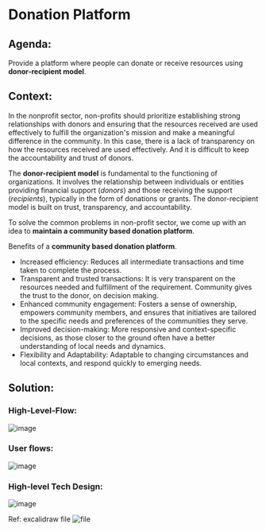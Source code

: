 # Donation Platform

## Agenda: 
Provide a platform where people can donate or receive resources using **donor-recipient model**.

## Context:
In the nonprofit sector, non-profits should prioritize establishing strong relationships with donors and ensuring that the resources received are used effectively to fulfill the organization's mission and make a meaningful difference in the community. In this case, there is a lack of transparency on how the resources received are used effectively. And it is difficult to keep the accountability and trust of donors. 

The **donor-recipient model** is fundamental to the functioning of organizations. It involves the relationship between individuals or entities providing financial support (*donors*) and those receiving the support (*recipients*), typically in the form of donations or grants. The donor-recipient model is built on trust, transparency, and accountability.

To solve the common problems in non-profit sector, we come up with an idea to **maintain a community based donation platform**.

Benefits of a **community based donation platform**.
  * Increased efficiency: Reduces all intermediate transactions and time taken to complete the process.
  * Transparent and trusted transactions: It is very transparent on the resources needed and fulfillment of the requirement. Community gives the trust to the donor, on decision making. 
  * Enhanced community engagement: Fosters a sense of ownership, empowers community members, and ensures that initiatives are tailored to the specific needs and preferences of the communities they serve.
  * Improved decision-making: More responsive and context-specific decisions, as those closer to the ground often have a better understanding of local needs and dynamics.
  * Flexibility and Adaptability: Adaptable to changing circumstances and local contexts, and respond quickly to emerging needs.

## Solution:
### High-Level-Flow:
![image](https://github.com/svinod-030/donation-platform/assets/36790004/3de63ad8-fd1b-497e-a291-d5ff0078dae1)

### User flows:
![image](https://github.com/svinod-030/donation-platform/assets/36790004/096708ee-9f96-489b-8c75-8dd55ad5a52c)

### High-level Tech Design:
![image](https://github.com/svinod-030/donation-platform/assets/36790004/18142102-e79b-4d24-b200-4200a7f24677)

Ref: excalidraw file ![file](./donation-platform-tech-2022-04-07-1711.excalidraw)
